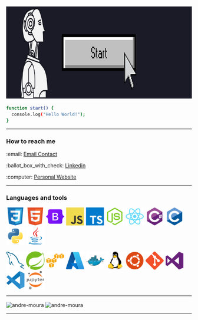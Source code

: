 <p align="center"><img src="https://github.com/andre-moura/andre-moura/blob/main/img/banner3.png?raw=true" width="100%" height="250"/> </p>

```bash
function start() {
  console.log("Hello World!");
}
```
<hr>
<h3 align="left">How to reach me</h3> 

<p>
  :email: <a href="mailto: andre.silva@sptech.school" target="_blank"> Email Contact</a>
</p>
<p>
  :ballot_box_with_check: <a href="https://www.linkedin.com/in/andre-moura-tech/" target="_blank"> Linkedin</a>
</p>
<p>
  :computer: <a href="https://andre-moura.github.io/andre-moura-website/" target="_blank"> Personal Website</a>
</p>

<hr>
<h3 align="left">Languages and tools</h3> 

<img src="https://raw.githubusercontent.com/devicons/devicon/master/icons/css3/css3-original.svg" alt="css3" height="50px"/> <img src="https://raw.githubusercontent.com/devicons/devicon/master/icons/html5/html5-original.svg" alt="html5" height="50px"/> <img src="https://raw.githubusercontent.com/devicons/devicon/master/icons/bootstrap/bootstrap-original.svg" alt="bootstrap" height="50px"/> <img src="https://raw.githubusercontent.com/devicons/devicon/master/icons/javascript/javascript-original.svg" alt="javascript" height="50px"/> <img src="https://raw.githubusercontent.com/devicons/devicon/master/icons/typescript/typescript-original.svg" alt="typescript" height="50px"/> <img src="https://raw.githubusercontent.com/devicons/devicon/master/icons/nodejs/nodejs-original.svg" alt="nodejs" height="50px"/> <img src="https://raw.githubusercontent.com/devicons/devicon/master/icons/react/react-original.svg" alt="react" height="50px"/> <img src="https://raw.githubusercontent.com/devicons/devicon/master/icons/csharp/csharp-original.svg" alt="csharp" height="50px"/> <img src="https://raw.githubusercontent.com/devicons/devicon/master/icons/c/c-original.svg" alt="c" height="50px"/><img src="https://raw.githubusercontent.com/devicons/devicon/master/icons/python/python-original.svg" alt="python" height="50px"/> <img src="https://raw.githubusercontent.com/devicons/devicon/master/icons/java/java-original.svg" alt="java" height="50px"/> 

<img src="https://raw.githubusercontent.com/devicons/devicon/master/icons/mysql/mysql-original.svg" alt="mysql" height="50px"/> <img src="https://raw.githubusercontent.com/devicons/devicon/master/icons/spring/spring-original.svg" alt="spring" height="50px"/> <img src="https://raw.githubusercontent.com/devicons/devicon/master/icons/amazonwebservices/amazonwebservices-original.svg" alt="amazonwebservices" height="50px"/> <img src="https://raw.githubusercontent.com/devicons/devicon/master/icons/azure/azure-original.svg" alt="azure" height="50px"/> <img src="https://raw.githubusercontent.com/devicons/devicon/master/icons/docker/docker-original.svg" alt="docker" height="50px"/> <img src="https://raw.githubusercontent.com/devicons/devicon/master/icons/linux/linux-original.svg" alt="linux" height="50px"/> <img src="https://raw.githubusercontent.com/devicons/devicon/master/icons/ubuntu/ubuntu-plain.svg" alt="ubuntu" height="50px"/> <img src="https://raw.githubusercontent.com/devicons/devicon/master/icons/git/git-original.svg" alt="git" height="50px"/> <img src="https://raw.githubusercontent.com/devicons/devicon/master/icons/visualstudio/visualstudio-plain.svg" alt="visual studio" height="50px"/> <img src="https://raw.githubusercontent.com/devicons/devicon/master/icons/vscode/vscode-original.svg" alt="visual studio code" height="50px"/> <img src="https://raw.githubusercontent.com/devicons/devicon/master/icons/jupyter/jupyter-original-wordmark.svg" alt="jupyter" height="50px"/>

<hr>

<img align="center" src="https://github-readme-stats.vercel.app/api?username=andre-moura&show_icons=true&locale=en&theme=tokyonight&hide_border=true&border_radius=5" alt="andre-moura" style="width:49%;"/> <img align="center" src="https://github-readme-streak-stats.herokuapp.com?user=andre-moura&theme=tokyonight&hide_border=true&border_radius=5" alt="andre-moura" style="width:49%;"/>

<hr>
<!-- <img align="center" src="https://github-readme-stats.vercel.app/api/top-langs/?username=andre-moura&theme=tokyonight&hide_border=true&border_radius=5" alt="andre-moura" style="width:49%;"/> -->
